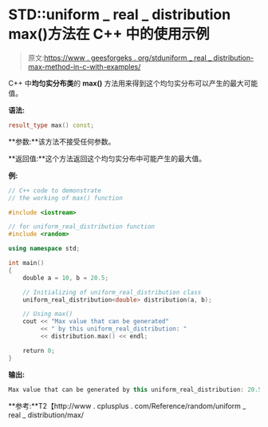 # STD::uniform _ real _ distribution max()方法在 C++ 中的使用示例

> 原文:[https://www . geesforgeks . org/stduniform _ real _ distribution-max-method-in-c-with-examples/](https://www.geeksforgeeks.org/stduniform_real_distribution-max-method-in-c-with-examples/)

C++ 中**均匀实分布类**的 **max()** 方法用来得到这个均匀实分布可以产生的最大可能值。

**语法:**

```cpp
result_type max() const;

```

**参数:**该方法不接受任何参数。

**返回值:**这个方法返回这个均匀实分布中可能产生的最大值。

**例:**

```cpp
// C++ code to demonstrate
// the working of max() function

#include <iostream>

// for uniform_real_distribution function
#include <random>

using namespace std;

int main()
{
    double a = 10, b = 20.5;

    // Initializing of uniform_real_distribution class
    uniform_real_distribution<double> distribution(a, b);

    // Using max()
    cout << "Max value that can be generated"
         << " by this uniform_real_distribution: "
         << distribution.max() << endl;

    return 0;
}
```

**输出:**

```cpp
Max value that can be generated by this uniform_real_distribution: 20.5

```

**参考:**T2【http://www . cplusplus . com/Reference/random/uniform _ real _ distribution/max/